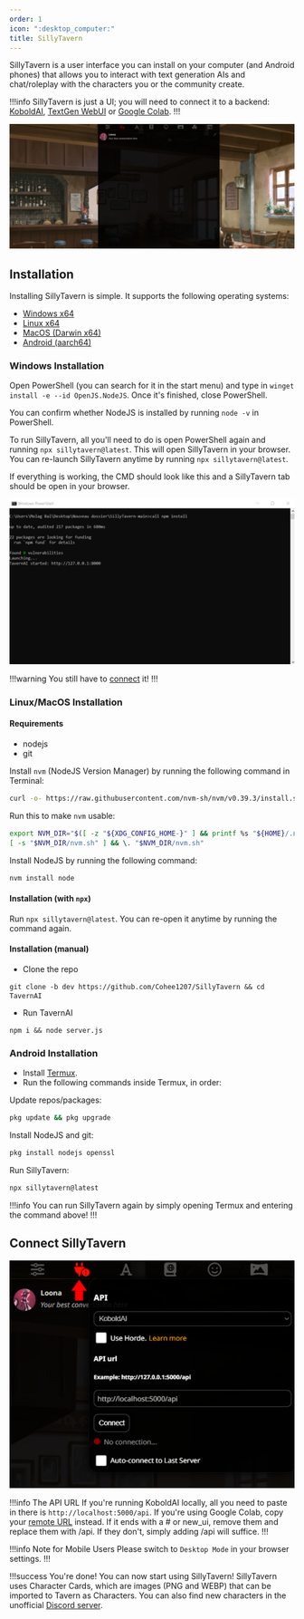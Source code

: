 ```yaml
---
order: 1
icon: ":desktop_computer:"
title: SillyTavern
---
```

SillyTavern is a user interface you can install on your computer (and Android phones) that allows you to interact with text generation AIs and chat/roleplay with the characters you or the community create.

!!!info
SillyTavern is just a UI; you will need to connect it to a backend: [KoboldAI](https://docs.alpindale.dev/local-installation-(gpu)/kobold/), [TextGen WebUI](https://docs.alpindale.dev/local-installation-(gpu)/oobabooga/) or [Google Colab](https://docs.alpindale.dev/cloud-installation/koboldai/).
!!!

![](/static/SillyTavern.PNG)

## Installation
Installing SillyTavern is simple. It supports the following operating systems:
- [Windows x64](https://docs.alpindale.dev/local-installation-(gpu)/sillytavern/#windows-installation)
- [Linux x64](https://docs.alpindale.dev/local-installation-(gpu)/sillytavern/#linuxmacos-installation)
- [MacOS (Darwin x64)](https://docs.alpindale.dev/local-installation-(gpu)/sillytavern/#linuxmacos-installation)
- [Android (aarch64)](https://docs.alpindale.dev/local-installation-(gpu)/sillytavern/#android-installation)


### Windows Installation

<!-- First, you will need to install [Node.js](https://nodejs.org/en/download/current){target="blank"}.

![](/static/NodeJSWindows.PNG)

Just open the installer, and click on Next, Next, etc.. (You don't have to change anything in the installer) -->

Open PowerShell (you can search for it in the start menu) and type in `winget install -e --id OpenJS.NodeJS`. Once it's finished, close PowerShell.

You can confirm whether NodeJS is installed by running `node -v` in PowerShell.

To run SillyTavern, all you'll need to do is open PowerShell again and running `npx sillytavern@latest`. This will open SillyTavern in your browser. You can re-launch SillyTavern anytime by running `npx sillytavern@latest`. 

If everything is working, the CMD should look like this and a SillyTavern tab should be open in your browser.

![](/static/STcmd.PNG)

!!!warning
You still have to [connect](https://docs.alpindale.dev/local-installation-(gpu)/sillytavern/#connect-sillytavern) it!
!!!


### Linux/MacOS Installation

#### Requirements
- nodejs
- git

Install `nvm` (NodeJS Version Manager) by running the following command in Terminal:

```bash
curl -o- https://raw.githubusercontent.com/nvm-sh/nvm/v0.39.3/install.sh | bash
```

Run this to make `nvm` usable:

```bash
export NVM_DIR="$([ -z "${XDG_CONFIG_HOME-}" ] && printf %s "${HOME}/.nvm" || printf %s "${XDG_CONFIG_HOME}/nvm")"
[ -s "$NVM_DIR/nvm.sh" ] && \. "$NVM_DIR/nvm.sh"
```

Install NodeJS by running the following command:

```bash
nvm install node
```

#### Installation (with `npx`)

Run `npx sillytavern@latest`. You can re-open it anytime by running the command again.


#### Installation (manual)

- Clone the repo
```
git clone -b dev https://github.com/Cohee1207/SillyTavern && cd TavernAI
```

- Run TavernAI
```
npm i && node server.js
```

### Android Installation

- Install [Termux](https://f-droid.org/repo/com.termux_118.apk).
- Run the following commands inside Termux, in order:

Update repos/packages:
```bash
pkg update && pkg upgrade
```

Install NodeJS and git:
```bash
pkg install nodejs openssl
```
<!-- 
Download Silly Tavern:
```bash
git clone -b dev https://github.com/Cohee1207/SillyTavern && cd Tavern
```
!!!warning fatal: destination path 'SillyTavern' already exists
If you receive the above error, it means you've already downloaded SillyTavern before. In that case, you can simply update it. Change directories to SillyTavern by running `cd SillyTavern`, and then updating it by running `git pull`. 
!!!
 -->
Run SillyTavern:
```bash
npx sillytavern@latest
```
!!!info
You can run SillyTavern again by simply opening Termux and entering the command above!
!!!

## Connect SillyTavern

![](/static/STconnect.PNG)

!!!info The API URL
If you're running KoboldAI locally, all you need to paste in there is `http://localhost:5000/api`. If you're using Google Colab, copy your [remote URL](https://docs.alpindale.dev/cloud-installation/koboldai/#using-the-remote-url-to-connect-sillytavern) instead. If it ends with a # or new_ui, remove them and replace them with /api. If they don't, simply adding /api will suffice.
!!!

!!!info Note for Mobile Users
Please switch to `Desktop Mode` in your browser settings.
!!!

!!!success You're done!
You can now start using SillyTavern! SillyTavern uses Character Cards, which are images (PNG and WEBP) that can be imported to Tavern as Characters. You can also find new characters in the unofficial [Discord server](https://discord.com/invite/pygmalionai).


